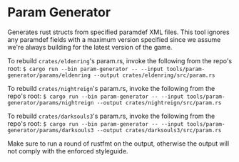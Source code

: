 # Param Generator

Generates rust structs from specified paramdef XML files.
This tool ignores any paramdef fields with a maximum version specified since we assume we're always building for the latest version of the game.

To rebuild `crates/eldenring`'s param.rs, invoke the following from the repo's root:
`$ cargo run --bin param-generator -- --input tools/param-generator/params/eldenring --output crates/eldenring/src/param.rs`

To rebuild `crates/nightreign`'s param.rs, invoke the following from the repo's root:
`$ cargo run --bin param-generator -- --input tools/param-generator/params/nightreign --output crates/nightreign/src/param.rs`

To rebuild `crates/darksouls3`'s param.rs, invoke the following from the repo's root:
`$ cargo run --bin param-generator -- --input tools/param-generator/params/darksouls3 --output crates/darksouls3/src/param.rs`

Make sure to run a round of rustfmt on the output, otherwise the output will not comply with the enforced styleguide.
